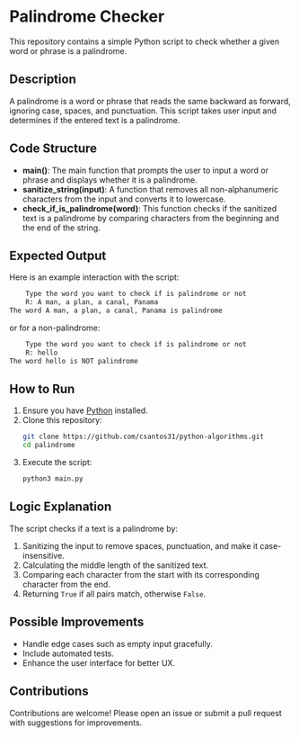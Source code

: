 # Palindrome Checker

This repository contains a simple Python script to check whether a given word or phrase is a palindrome.

## Description

A palindrome is a word or phrase that reads the same backward as forward, ignoring case, spaces, and punctuation. This script takes user input and determines if the entered text is a palindrome.

## Code Structure

- **main()**: The main function that prompts the user to input a word or phrase and displays whether it is a palindrome.
- **sanitize_string(input)**: A function that removes all non-alphanumeric characters from the input and converts it to lowercase.
- **check_if_is_palindrome(word)**: This function checks if the sanitized text is a palindrome by comparing characters from the beginning and the end of the string.

## Expected Output

Here is an example interaction with the script:

```bash
	Type the word you want to check if is palindrome or not 
	R: A man, a plan, a canal, Panama
The word A man, a plan, a canal, Panama is palindrome
```

or for a non-palindrome:

```bash
	Type the word you want to check if is palindrome or not 
	R: hello
The word hello is NOT palindrome
```

## How to Run

1. Ensure you have [Python](https://www.python.org/downloads/) installed.
2. Clone this repository:
   ```bash
   git clone https://github.com/csantos31/python-algorithms.git
   cd palindrome
   ```
3. Execute the script:
   ```bash
   python3 main.py
   ```

## Logic Explanation

The script checks if a text is a palindrome by:

1. Sanitizing the input to remove spaces, punctuation, and make it case-insensitive.
2. Calculating the middle length of the sanitized text.
3. Comparing each character from the start with its corresponding character from the end.
4. Returning `True` if all pairs match, otherwise `False`.

## Possible Improvements

- Handle edge cases such as empty input gracefully.
- Include automated tests.
- Enhance the user interface for better UX.

## Contributions

Contributions are welcome! Please open an issue or submit a pull request with suggestions for improvements.